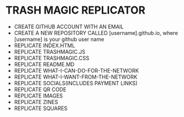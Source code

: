 # TRASH MAGIC REPLICATOR

 - CREATE GITHUB ACCOUNT WITH AN EMAIL
 - CREATE A NEW REPOSITORY CALLED [username].github.io, where [username] is your github user name
 - REPLICATE INDEX.HTML
 - REPLICATE TRASHMAGIC.JS
 - REPLICATE TRASHMAGIC.CSS
 - REPLICATE README.MD
 - REPLICATE WHAT-I-CAN-DO-FOR-THE-NETWORK
 - REPLICATE WHAT-I-WANT-FROM-THE-NETWORK
 - REPLICATE SOCIALS(INCLUDES PAYMENT LINKS)
 - REPLICATE QR CODE
 - REPLICATE IMAGES
 - REPLICATE ZINES
 - REPLICATE SQUARES

